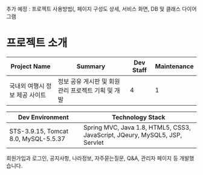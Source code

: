 추가 예정 : 프로젝트 사용방법(, 페이지 구성도 상세, 서비스 화면, DB 및 클래스 다이어그램

# 프로젝트 소개
|Project Name|Summary|Dev Staff|Maintenance|
|------|---|---|---|
|국내외 여행시 정보 제공 사이트|정보 공유 게시판 및 회원관리 프로젝트 기획 및 개발|4|1|


|Dev Environment|Technology Stack|
|------|---|
|STS-3.9.15, Tomcat 8.0, MySQL-5.5.37|Spring MVC, Java 1.8, HTML5, CSS3, JavaScript, JQeury, MySQL5, JSP, Servlet|

회원가입과 로그인, 공지사항, 나라정보, 자주묻는질문, Q&A, 관리자 페이지 등 개발했습니다.

